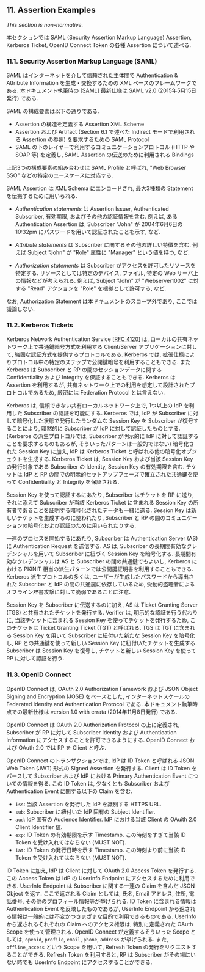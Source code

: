 <a name="sec11"></a>

## 11. Assertion Examples

*This section is non-normative.*

本セクションでは SAML (Security Assertion Markup Language) Assertion, Kerberos Ticket, OpenID Connect Token の各種 Assertion について述べる.

<!-- Three types of assertion technologies will be discussed: SAML (Security Assertion Markup Language) assertions, Kerberos tickets, and OpenID Connect tokens. -->

### 11.1. Security Assertion Markup Language (SAML)

SAML はインターネットを介して信頼された主体間で Authentication & Attribute Information を生成・交換するための XML ベースのフレームワークである.
本ドキュメント執筆時の \[[SAML](#SAML)\] 最新仕様は SAML v2.0 (2015年5月15日発行) である.

<!-- SAML is an XML-based framework for creating and exchanging authentication and attribute information between trusted entities over the internet. As of this writing, the latest specification for \[[SAML](#SAML)\] is SAML v2.0, issued 15 March 2005. -->

SAML の構成要素は以下の通りである.

<!-- The building blocks of SAML include: -->

- Assertion の構造を定義する Assertion XML Scheme
- Assertion および Artifact (Section 6.1 で述べた Indirect モードで利用される Assertion の参照) を要求するための SAML Protocol
- SAML の下のレイヤーで利用するコミュニケーションプロトコル (HTTP や SOAP 等) を定義し, SAML Assertion の伝送のために利用される Bindings

<!-- -   the Assertions XML schema which defines the structure of the assertion
-   the SAML Protocols which are used to request assertions and artifacts (the assertion references used in the indirect model described in Section 6.1)
-   the Bindings that define the underlying communication protocols (such as HTTP or SOAP) and can be used to transport the SAML assertions. -->

上記3つの構成要素の組み合わせは SAML Profile と呼ばれ, "Web Browser SSO" などの特定のユースケースに対応する.

<!-- The three components above define a SAML profile that corresponds to a particular use case such as “Web Browser SSO”. -->

SAML Assertion は XML Schema にエンコードされ, 最大3種類の Statement を伝搬するために用いられる.

<!-- SAML Assertions are encoded in an XML schema and can carry up to three types of statements: -->

-   *Authentication statements* は Assertion Issuer, Authenticated Subscriber, 有効期限, およびその他の認証情報を含む.
    例えば, ある Authentication Assertion は, Subscriber "John" が 2004年6月6日の 10:32pm にパスワードを用いて認証されたことを示す, など.
<!-- -   *Authentication statements* include information about the
    assertion issuer, the authenticated subscriber, validity period, and
    other authentication information. For example, an Authentication
    Assertion would state the subscriber “John” was authenticated using a
    password at 10:32pm on 06-06-2004. -->

-   *Attribute statements* は Subscriber に関するその他の詳しい特徴を含む.
    例えば Subject "John" が "Role" 属性に "Manager" という値を持つ, など.
<!-- -   *Attribute statements* contain specific additional characteristics
    related to the subscriber. For example, subject “John” is associated
    with attribute “Role” with value “Manager”. -->

-   *Authorization statements* は Subscriber がアクセスを許可したリソースを特定する.
    リソースとしては特定のデバイス, ファイル, 特定の Web サーバ上の情報などが考えられる.
    例えば, Subject "John" が "Webserver1002" に対する "Read" アクションを "Role" を根拠として許可する, など.
<!-- -   *Authorization statements* identify the resources the subscriber
    has permission to access. These resources may include specific
    devices, files, and information on specific web servers. For
    example, subject “John” for action “Read” on “Webserver1002” given
    evidence “Role”. -->

なお, Authorization Statement は本ドキュメントのスコープ外であり, ここでは議論しない.

<!-- Authorization statements are beyond the scope of this document and will not be discussed. -->

### 11.2. Kerberos Tickets

Kerberos Network Authentication Service \[[RFC 4120](#RFC4120)\] は, ローカルの共有ネットワーク上で共通鍵暗号方式を利用する Client/Server アプリケーションに対して, 強固な認証方式を提供するプロトコルである.
Kerberos では, 拡張仕様によりプロトコル中の特定のステップで公開鍵暗号を利用することもできる.
また Kerberos は Subscriber と RP の間のセッションデータに関する Confidentiality および Integrity を保証することもできる.
Kerberos は Assertion を利用するが, 共有ネットワーク上での利用を想定して設計されたプロトコルであるため, 厳密には Federation Protocol とは言えない.

<!-- The Kerberos Network Authentication Service \[[RFC 4120](#RFC4120)\] was designed to provide strong authentication for client/server applications using symmetric-key cryptography on a local, shared network. Extensions to Kerberos can support the use of public key cryptography for selected steps of the protocol. Kerberos also supports confidentiality and integrity protection of session data between the subscriber and the RP. Even though Kerberos uses assertions, since it is designed for use on shared networks it is not truly a federation protocol. -->

Kerberos は, 信頼できない共有ローカルネットワーク上で, 1つ以上の IdP を利用した Subscriber の認証を可能にする.
Kerberos では, IdP が Subscriber に対して暗号化した状態で発行したランダムな Session Key を Subscriber が復号することにより, 暗黙的に Subscriber が IdP に対して認証したものとする.
(Kerberos の派生プロトコルでは, Subscriber が明示的に IdP に対して認証することを要求するものもあるが, そういったパターンは一般的ではない)
暗号化された Session Key に加え, IdP は Kerberos Ticket と呼ばれる他の暗号化オブジェクトを生成する.
Kerberos Ticket は, Session Key および当該 Session Key の発行対象である Subscriber の Identity, Session Key の有効期限を含む.
チケットは IdP と RP の間での明示的セットアップフェーズで確立された共通鍵を使って Confidentiality と Integrity を保証される.

<!-- Kerberos supports authentication of a subscriber over an untrusted, shared local network using one or more IdPs. The subscriber implicitly authenticates to the IdP by demonstrating the ability to decrypt a random session key encrypted for the subscriber by the IdP. (Some Kerberos variants also require the subscriber to explicitly authenticate to the IdP, but this is not universal.) In addition to the encrypted session key, the IdP also generates another encrypted object called a Kerberos ticket. The ticket contains the same session key, the identity of the subscriber to whom the session key was issued, and an expiration time after which the session key is no longer valid. The ticket is confidentiality and integrity protected by a pre-established that is key shared between the IdP and the RP during an explicit setup phase. -->

Session Key を使って認証するにあたり, Subscriber はチケットを RP に送り, それに添えて Subscriber が当該 Kerberos Ticket に含まれる Session Key の所有者であることを証明する暗号化されたデータも一緒に送る.
Session Key は新しいチケットを生成するのに使われたり, Subscriber と RP の間のコミュニケーションの暗号化および認証のために用いられたりする.

<!-- To authenticate using the session key, the subscriber sends the ticket to the RP along with encrypted data that proves that the subscriber possesses the session key embedded within the Kerberos ticket. Session keys are either used to generate new tickets, or to encrypt and authenticate communications between the subscriber and the RP. -->

一連のプロセスを開始するにあたり, Subscriber は Authentication Server (AS) に Authentication Request を送信する.
AS は, Subscriber の長期間有効なクレデンシャルを用いて Subscriber に紐づく Session Key を暗号化する.
長期間有効なクレデンシャルは AS と Subscriber の間の共通鍵でもよいし, Kerberos における PKINIT 相当の派生パターンでは公開鍵証明書を利用することもできる.
Kerberos 派生プロトコルの多くは, ユーザーが生成したパスワードから導出された Subscriber と IdP の間の共通鍵に依存しているため, 受動的盗聴者によるオフライン辞書攻撃に対して脆弱であることに注意.

<!-- To begin the process, the subscriber sends an authentication request to
the Authentication Server (AS). The AS encrypts a session key for the
subscriber using the subscriber’s long term credential. The long term
credential may either be a secret key shared between the AS and the
subscriber, or in the PKINIT variant of Kerberos, a public key
certificate. It should be noted that most variants of Kerberos based on
a shared secret key between the subscriber and IdP derive this key
from a user generated password. As such, they are vulnerable to offline
dictionary attack by a passive eavesdropper. -->

Session Key を Subscriber に伝送するのに加え, AS は Ticket Granting Server (TGS) と共有されたチケットを発行する.
Verifier は, 明示的な認証を行う代わりに, 当該チケットに含まれる Session Key を使ってチケットを発行するため, このチケットは Ticket Granting Ticket (TGT) と呼ばれる.
TGS は TGT に含まれる Session Key を用いて Subscriber に紐付いた新たな Session Key を暗号化し, RP との共通鍵を使って新しい Session Key に紐付いたチケットを生成する.
Subscriber は Session Key を復号し, チケットと新しい Session Key を使って RP に対して認証を行う.

<!-- In addition to delivering the session key to the subscriber, the AS also
issues a ticket using a key it shares with the Ticket Granting Server
(TGS). This ticket is referred to as a Ticket Granting Ticket (TGT),
since the verifier uses the session key in the TGT to issue tickets
rather than to explicitly authenticate the verifier. The TGS uses the
session key in the TGT to encrypt a new session key for the subscriber
and uses a key it shares with the RP to generate a ticket corresponding
to the new session key. The subscriber decrypts the session key and uses
the ticket and the new session key together to authenticate to the RP. -->

### 11.3. OpenID Connect

OpenID Connect は, OAuth 2.0 Authorization Famework および JSON Object Signing and Encryption (JOSE) をベースとした, インターネットスケールの Federated Identity and Authentication Protocol である.
本ドキュメント執筆時点での最新仕様は version 1.0 with errata (2014年11月8日発行) である.

<!-- OpenID Connect is an internet-scale federated identity and authentication protocol built on top of the OAuth 2.0 authorization framework and the JSON Object Signing and Encryption (JOSE) cryptographic system. As of this writing, the latest specification is version 1.0 with errata, dated November 8, 2014. -->

OpenID Connect は OAuth 2.0 Authorization Protocol の上に定義され, Subscriber が RP に対して Subscriber Identity および Authentication Information にアクセスすることを許可できるようにする.
OpenID Connect および OAuth 2.0 では RP を Client と呼ぶ.

<!-- OpenID Connect builds on top of the OAuth 2.0 authorization protocol to enable the subscriber to authorize the RP to access the subscriber's identity and authentication information. The RP in both OpenID Connect and OAuth 2.0 is known as the client. -->

OpenID Connect のトランザクションでは, IdP は ID Token と呼ばれる JSON Web Token (JWT) 形式の Signed Assertion を発行する.
Client は ID Token をパースして Subscriber および IdP における Primary Authentication Event についての情報を得る.
この ID Token は, 少なくとも Subscriber および Authentication Event に関する以下の Claim を含む.

<!-- In a successful OpenID Connect transaction, the IdP issues an ID Token, which is a signed assertion in JSON Web Token (JWT) format. The client parses the ID Token to learn about the subscriber and primary authentication event at the IdP. This token contains at minimum the following claims about the subscriber and authentication event: -->

 - `iss`: 当該 Assertion を発行した IdP を識別する HTTPS URL.
 - `sub`: Subscriber に紐付いた IdP 固有の Subject Identifier.
 - `aud`: IdP 固有の Audience Identifier. IdP における当該 Client の OAuith 2.0 Client Identifier 値.
 - `exp`: ID Token の有効期限を示す Timestamp. この時刻をすぎて当該 ID Token を受け入れてはならない (MUST NOT).
 - `iat`: ID Token の発行日時を示す Timestamp. この時刻より前に当該 ID Token を受け入れてはならない (MUST NOT).

 <!-- - `iss`: An HTTPS URL identifying the IdP that issued the assertion
 - `sub`: An IdP-specific subject identifier representing the subscriber
 - `aud`: An IdP-specific audience identifier, equal to the OAuth 2.0 client identifier of the client at the IdP
 - `exp`: The timestamp at which the ID Token expires and after which MUST NOT be accepted the client
 - `iat`: The timestamp at which the ID Token was issued and before which MUST NOT be accepted by the client -->

ID Token に加え, IdP は Client に対して OAuth 2.0 Access Token を発行する.
この Access Token は IdP の UserInfo Endpoint にアクセスするために利用できる.
UserInfo Endpoint は Subscriber に関する一連の Claim を含んだ JSON Object を返す.
ここで返される Claim としては, 氏名, Email アドレス, 住所, 電話番号, その他のプロフィール情報等が挙げられる.
ID Token に含まれる情報は Authentication Event を反映したものであるが, UserInfo Endpoint から返される情報は一般的には不変かつさまざまな目的で利用できるものである.
UserInfo から返されるそれぞれの Claim へのアクセス権限は, 特別に定義された OAuth Scope を使って管理される.
OpenID Connect が定義するそういった Scope としては, `openid`, `profile`, `email`, `phone`, `address` が挙げられる.
また, `offline_access` という Scope を用いて, Refresh Token の発行をリクエストすることができる.
Refresh Token を利用すると, RP は Subscriber がその場にいない時でも UserInfo Endpoint にアクセスすることができる.

<!-- In addition to the ID Token, the IdP also issues the client an OAuth 2.0 access token which can be used to access the UserInfo Endpoint at the IdP. This endpoint returns a JSON object representing a set of claims about the subscriber, including but not limited to their name, email address, physical address, phone number, and other profile information. While the information inside the ID Token is reflective of the authentication event, the information in the UserInfo Endpoint is generally more stable and could be more general purpose. Access to different claims from the UserInfo Endpoint is governed by the use of a specially defined set of OAuth scopes, `openid`, `profile`, `email`, `phone`, and `address`. An additional scope, `offline_access`, is used to govern the issuance of refresh tokens, which allow the RP to access the UserInfo Endpoint when the subscriber is not present. -->
